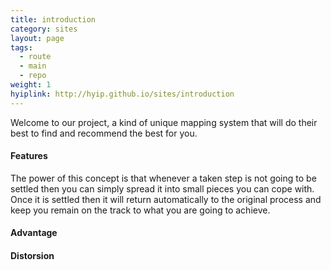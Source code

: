 ```yaml
---
title: introduction
category: sites
layout: page
tags:
  - route
  - main
  - repo
weight: 1
hyiplink: http://hyip.github.io/sites/introduction
---
```

Welcome to our project, a kind of unique mapping system that will do their best to find and recommend the best for you.  

#### Features  
The power of this concept is that whenever a taken step is not going to be settled then you can simply spread it into small pieces you can cope with. Once it is settled then it will return automatically to the original process and keep you remain on the track to what you are going to achieve. 

#### Advantage  


#### Distorsion  
